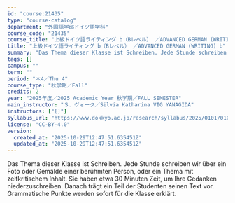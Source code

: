 ```yaml
---
id: "course:21435"
type: "course-catalog"
department: "外国語学部ドイツ語学科"
course_code: "21435"
course_title: "上級ドイツ語ライティング b（Bレベル） ／ADVANCED GERMAN (WRITING) b"
title: "上級ドイツ語ライティング b（Bレベル） ／ADVANCED GERMAN (WRITING) b"
summary: "Das Thema dieser Klasse ist Schreiben. Jede Stunde schreiben wir über ein Foto oder Gemälde einer berühmten Person, oder…"
tags: []
campus: ""
term: ""
period: "木4／Thu 4"
course_type: "秋学期／Fall"
credits: 2
year: "2025年度／2025 Academic Year 秋学期／FALL SEMESTER"
main_instructor: "Ｓ．ヴィーク／Silvia Katharina VIG YANAGIDA"
instructors: ["[]"]
syllabus_url: "https://www.dokkyo.ac.jp/research/syllabus/2025/0101/0101_21435_ja_JP.html"
license: "CC-BY-4.0"
version:
  created_at: "2025-10-29T12:47:51.635451Z"
  updated_at: "2025-10-29T12:47:51.635451Z"
---
```

Das Thema dieser Klasse ist Schreiben. Jede Stunde schreiben wir über ein Foto oder Gemälde einer berühmten Person, oder ein Thema mit zeitkritischem Inhalt. Sie haben etwa 30 Minuten Zeit, um Ihre Gedanken niederzuschreiben. Danach trägt ein Teil der Studenten seinen Text vor. Grammatische Punkte werden sofort für die Klasse erklärt.

